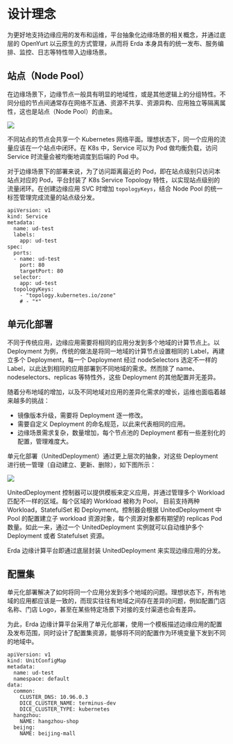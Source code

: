 # 设计理念

为更好地支持边缘应用的发布和运维，平台抽象化边缘场景的相关概念，并通过底层的 OpenYurt 以云原生的方式管理，从而将 Erda 本身具有的统一发布、服务编排、监控、日志等特性带入边缘场景。

## 站点（Node Pool）
在边缘场景下，边缘节点一般具有明显的地域性，或是其他逻辑上的分组特性。不同分组的节点间通常存在网络不互通、资源不共享、资源异构、应用独立等隔离属性，这也是站点（Node Pool）的由来。

![](http://terminus-paas.oss-cn-hangzhou.aliyuncs.com/paas-doc/2021/07/23/4a869d82-5ac1-443e-87e1-fdc883c06710.png)

不同站点的节点会共享一个 Kubernetes 网络平面。理想状态下，同一个应用的流量应该在一个站点中闭环。在 K8s 中，Service 可以为 Pod 做均衡负载，访问 Service 时流量会被均衡地调度到后端的 Pod 中。

对于边缘场景下的部署来说，为了访问距离最近的 Pod，即在站点级别只访问本站点对应的 Pod，平台封装了 K8s Service Topology 特性，以实现站点级别的流量闭环。在创建边缘应用 SVC 时增加 `topologyKeys`，结合 Node Pool 的统一标签管理完成流量的站点级分发。

```
apiVersion: v1
kind: Service
metadata:
  name: ud-test
  labels:
    app: ud-test
spec:
  ports:
  - name: ud-test
    port: 80
    targetPort: 80
  selector:
    app: ud-test
  topologyKeys:
    - "topology.kubernetes.io/zone"
    # - "*"
```

## 单元化部署
不同于传统应用，边缘应用需要将相同的应用分发到多个地域的计算节点上。以 Deployment 为例，传统的做法是将同一地域的计算节点设置相同的 Label，再建立多个 Deployment，每一个 Deployment 经过 nodeSelectors 选定不一样的 Label，以此达到相同的应用部署到不同地域的需求。然而除了 name、nodeselectors、replicas 等特性外，这些 Deployment 的其他配置并无差异。

随着分布地域的增加，以及不同地域对应用的差异化需求的增长，运维也面临着越来越多的挑战：

* 镜像版本升级，需要将 Deployment 逐一修改。
* 需要自定义 Deployment 的命名规范，以此来代表相同的应用。
* 边缘场景需求复杂，数量增加，每个节点池的 Deployment 都有一些差别化的配置，管理难度大。

单元化部署（UnitedDeployment）通过更上层次的抽象，对这些 Deployment 进行统一管理（自动建立、更新、删除），如下图所示：

![](http://terminus-paas.oss-cn-hangzhou.aliyuncs.com/paas-doc/2021/07/23/f082f9c6-6fc0-49cf-9717-8258c582116a.png)

UnitedDeployment 控制器可以提供模板来定义应用，并通过管理多个 Workload 匹配不一样的区域。每个区域的 Workload 被称为 Pool， 目前支持两种 Workload，StatefulSet 和 Deployment。控制器会根据 UnitedDeployment 中 Pool 的配置建立子 workload 资源对象，每个资源对象都有期望的 replicas Pod 数量。如此一来，通过一个 UnitedDeployment 实例就可以自动维护多个 Deployment 或者 Statefulset 资源。

Erda 边缘计算平台即通过底层封装 UnitedDeployment 来实现边缘应用的分发。

## 配置集

单元化部署解决了如何将同一个应用分发到多个地域的问题。理想状态下，所有地域的应用都应该是一致的，而现实往往有地域之间存在差异的问题，例如配置门店名称、门店 Logo，甚至在某些特定场景下对接的支付渠道也会有差异。

为此，Erda 边缘计算平台采用了单元化部署，使用一个模板描述边缘应用的配置及发布范围，同时设计了配置集资源，能够将不同的配置作为环境变量下发到不同的地域中。

```
apiVersion: v1
kind: UnitConfigMap
metadata:
  name: ud-test
  namespace: default
data:
  common:
    CLUSTER_DNS: 10.96.0.3
    DICE_CLUSTER_NAME: terminus-dev
    DICE_CLUSTER_TYPE: kubernetes
  hangzhou:
    NAME: hangzhou-shop
  beijng:
    NAME: beijing-mall
```